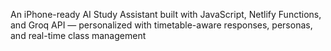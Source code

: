 An iPhone-ready AI Study Assistant built with JavaScript, Netlify Functions, and Groq API — personalized with timetable-aware responses, personas, and real-time class management
